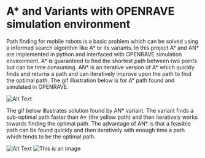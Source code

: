 # A* and Variants with OPENRAVE simulation environment

Path finding for mobile robots is a basic problem which can be solved using a informed search algorithm like A* or its variants. In this project A* and AN* are implemented in python and interfaced with OPENRAVE simulation environment. A* is guaranteed to find the shortest path between two points but can be time consuming. AN* is an iterative version of A* which quickly finds and returns a path and can iteratively improve upon the path to find the optimal path. The gif illustration below is for A* path found and simulated in OPENRAVE. 

![Alt Text](https://media.giphy.com/media/J2chJ2bex6Pca2SUEp/giphy.gif)


The gif below illustrates solution found by AN* variant. The variant finds a sub-optimal path faster than A* (the yellow path) and then iteratively works towards finding the optimal path. The advantage of AN* is that a feasible path can be found quickly and then iteratively with enough time a path which tends to be the optimal path.

![Alt Text](https://media.giphy.com/media/seyAkWbwzZu7DAf7jK/giphy.gif) ![This is an image](https://myoctocat.com/assets/images/base-octocat.svg)

